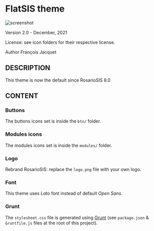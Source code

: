 FlatSIS theme
=============

![screenshot](https://gitlab.com/francoisjacquet/FlatSIS/raw/master/screenshot.png?inline=false)

Version 2.0 - December, 2021

License: see icon folders for their respective license.

Author François Jacquet

DESCRIPTION
-----------
This theme is now the default since RosarioSIS 8.0

CONTENT
-------

### Buttons

The buttons icons set is inside the `btn/` folder.

### Modules icons

The modules icons set is inside the `modules/` folder.

### Logo

Rebrand RosarioSIS: replace the `logo.png` file with your own logo.

### Font

This theme uses _Lato_ font instead of default _Open Sans_.

### Grunt

The `stylesheet.css` file is generated using [Grunt](https://gruntjs.com/getting-started) (see `package.json` & `Gruntfile.js` files at the root of this project).

